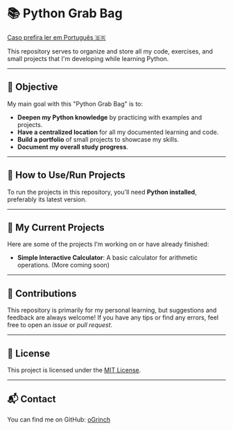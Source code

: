 # 📚 Python Grab Bag

[Caso prefira ler em Português 🇧🇷](README.ptbr.md)

This repository serves to organize and store all my code, exercises, and small projects that I'm developing while learning Python.

---

## 🎯 Objective

My main goal with this "Python Grab Bag" is to:

* **Deepen my Python knowledge** by practicing with examples and projects.
* **Have a centralized location** for all my documented learning and code.
* **Build a portfolio** of small projects to showcase my skills.
* **Document my overall study progress**.

---

## 🚀 How to Use/Run Projects

To run the projects in this repository, you'll need **Python installed**, preferably its latest version.

---

## 🌱 My Current Projects

Here are some of the projects I'm working on or have already finished:

* **Simple Interactive Calculator**: A basic calculator for arithmetic operations.
    (More coming soon)

---

## 🤝 Contributions

This repository is primarily for my personal learning, but suggestions and feedback are always welcome! If you have any tips or find any errors, feel free to open an *issue* or *pull request*.

---

## 📜 License

This project is licensed under the [MIT License](LICENSE).

---

## 📬 Contact

You can find me on GitHub: [oGrinch](https://github.com/oGrinch)
